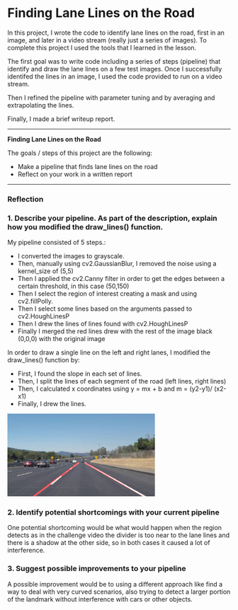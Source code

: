 # **Finding Lane Lines on the Road** 

In this project, I wrote the code to identify lane lines on the road, first in an image, and later in a video stream (really just a series of images). To complete this project I used the tools that I learned in the lesson.

The first goal was to write code including a series of steps (pipeline) that identify and draw the lane lines on a few test images. Once I successfully identifed the lines in an image, I used the code provided to run on a video stream.

Then I refined the pipeline with parameter tuning and by averaging and extrapolating the lines.

Finally, I made a brief writeup report.

---

**Finding Lane Lines on the Road**

The goals / steps of this project are the following:
* Make a pipeline that finds lane lines on the road
* Reflect on your work in a written report


[//]: # (Image References)

[image1]: ./examples/grayscale.jpg "Grayscale"
[image2]: ./examples/image_with_lines.png "Image with lines"

---

### Reflection

### 1. Describe your pipeline. As part of the description, explain how you modified the draw_lines() function.

My pipeline consisted of 5 steps.:

* I converted the images to grayscale.
* Then, manually using cv2.GaussianBlur, I removed the noise using a kernel_size of (5,5)
* Then I applied the cv2.Canny filter in order to get the edges between a certain threshold, in this case (50,150)
* Then I select the region of interest creating a mask and using cv2.fillPolly.
* Then I select some lines based on the arguments passed to cv2.HoughLinesP
* Then I drew the lines of lines found with cv2.HoughLinesP
* Finally I merged the red lines drew with the rest of the image black (0,0,0) with the original image

In order to draw a single line on the left and right lanes, I modified the draw_lines() function by:

* First, I found the slope in each set of lines.
* Then, I split the lines of each segment of the road (left lines, right lines)
* Then, I calculated x coordinates using y = mx + b and m = (y2-y1)/ (x2-x1)
* Finally, I drew the lines.

![alt text][image2]


### 2. Identify potential shortcomings with your current pipeline

One potential shortcoming would be what would happen when the region detects as in the challenge video the divider is too near to the 
lane lines and there is a shadow at the other side, so in both cases it caused a lot of interference.


### 3. Suggest possible improvements to your pipeline

A possible improvement would be to using a different approach like find a way to deal with very curved scenarios, also trying to detect 
a larger portion of the landmark without interference with cars or other objects. 
